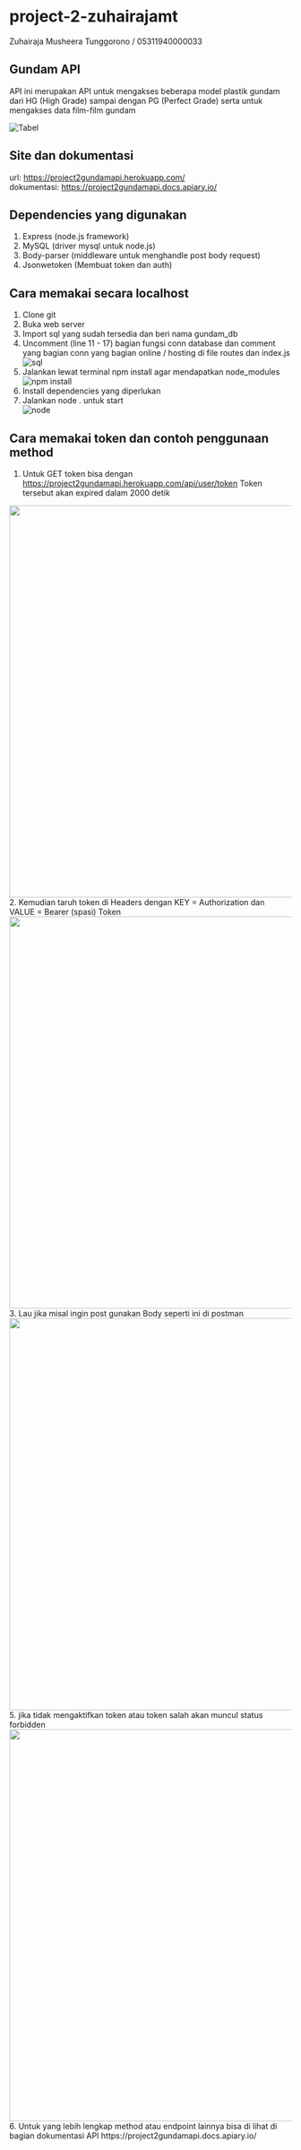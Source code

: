 # project-2-zuhairajamt
Zuhairaja Musheera Tunggorono / 05311940000033 <br>
## Gundam API
API ini merupakan API untuk mengakses beberapa model plastik gundam dari HG (High Grade) sampai dengan PG (Perfect Grade) serta untuk mengakses data film-film gundam 

![Tabel](https://user-images.githubusercontent.com/80949224/119937479-0cd1e480-bfb5-11eb-9c0d-ad7fc08b8eed.PNG)

## Site dan dokumentasi
url: https://project2gundamapi.herokuapp.com/ <br>
dokumentasi: https://project2gundamapi.docs.apiary.io/

## Dependencies yang digunakan
1. Express (node.js framework) <br>
2. MySQL (driver mysql untuk node.js)  <br>
3. Body-parser (middleware untuk menghandle post body request)  <br>
4. Jsonwetoken (Membuat token dan auth) <br>

## Cara memakai secara localhost
1. Clone git 
2. Buka web server
3. Import sql yang sudah tersedia dan beri nama gundam_db
4. Uncomment (line 11 - 17) bagian fungsi conn database dan comment yang bagian conn yang bagian online / hosting di file routes dan index.js <br>
![sql](https://user-images.githubusercontent.com/80949224/119865796-3e5f9700-bf46-11eb-927e-df508fe3ae10.PNG)
6. Jalankan lewat terminal npm install agar mendapatkan node_modules <br>
![npm install](https://user-images.githubusercontent.com/80949224/119865437-da3cd300-bf45-11eb-8e93-490cfb3b069d.PNG)
8. Install dependencies yang diperlukan
9. Jalankan node . untuk start <br>
![node ](https://user-images.githubusercontent.com/80949224/119865879-5b946580-bf46-11eb-826f-06091677dab4.PNG)

## Cara memakai token dan contoh penggunaan method
1. Untuk GET token bisa dengan https://project2gundamapi.herokuapp.com/api/user/token Token tersebut akan expired dalam 2000 detik <br>
<img src='https://user-images.githubusercontent.com/80949224/119938797-2542fe80-bfb7-11eb-9c5e-5419e4b339a2.PNG' width='700'>
2. Kemudian taruh token di Headers dengan KEY = Authorization dan VALUE = Bearer (spasi) Token <br>
<img src='https://user-images.githubusercontent.com/80949224/119939077-7ce16a00-bfb7-11eb-86ae-9f56bf4d8e0d.PNG' width='700'> 
3. Lau jika misal ingin post gunakan Body seperti ini di postman <br>
<img src='https://user-images.githubusercontent.com/80949224/119940562-94b9ed80-bfb9-11eb-9b04-3d21db0a68db.PNG' width='700'>
5. jika tidak mengaktifkan token atau token salah akan muncul status forbidden <br>
<img src='https://user-images.githubusercontent.com/80949224/119940575-9aafce80-bfb9-11eb-8742-910e0cce3a3f.PNG' width='700'>
6. Untuk yang lebih lengkap method atau endpoint lainnya bisa di lihat di bagian dokumentasi API https://project2gundamapi.docs.apiary.io/
